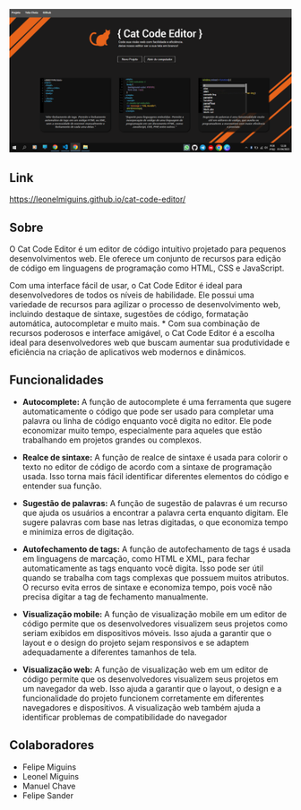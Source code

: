 ![Cat Code Editor](src/images/print.png)

## Link

https://leonelmiguins.github.io/cat-code-editor/

## Sobre

<p>O Cat Code Editor é um editor de código intuitivo projetado para pequenos desenvolvimentos web. Ele oferece um conjunto de recursos para edição de código em linguagens de programação como HTML, CSS e JavaScript.</p>
<p>Com uma interface fácil de usar, o Cat Code Editor é ideal para desenvolvedores de todos os níveis de habilidade. Ele possui uma variedade de recursos para agilizar o processo de desenvolvimento web, incluindo destaque de sintaxe, sugestões de código, formatação automática, autocompletar e muito mais.
* Com sua combinação de recursos poderosos e interface amigável, o Cat Code Editor é a escolha ideal para desenvolvedores web que buscam aumentar sua produtividade e eficiência na criação de aplicativos web modernos e dinâmicos.</p>

## Funcionalidades

* <b>Autocomplete:</b> A função de autocomplete é uma ferramenta que sugere automaticamente o código que pode ser usado para completar uma palavra ou linha de código enquanto você digita no editor. Ele pode economizar muito tempo, especialmente para aqueles que estão trabalhando em projetos grandes ou complexos.

* <b>Realce de sintaxe:</b> A função de realce de sintaxe é usada para colorir o texto no editor de código de acordo com a sintaxe de programação usada. Isso torna mais fácil identificar diferentes elementos do código e entender sua função.

* <b>Sugestão de palavras:</b> A função de sugestão de palavras é um recurso que ajuda os usuários a encontrar a palavra certa enquanto digitam. Ele sugere palavras com base nas letras digitadas, o que economiza tempo e minimiza erros de digitação.

* <b>Autofechamento de tags:</b> A função de autofechamento de tags é usada em linguagens de marcação, como HTML e XML, para fechar automaticamente as tags enquanto você digita. Isso pode ser útil quando se trabalha com tags complexas que possuem muitos atributos. O recurso evita erros de sintaxe e economiza tempo, pois você não precisa digitar a tag de fechamento manualmente.

* <b>Visualização mobile:</b> A função de visualização mobile em um editor de código permite que os desenvolvedores visualizem seus projetos como seriam exibidos em dispositivos móveis. Isso ajuda a garantir que o layout e o design do projeto sejam responsivos e se adaptem adequadamente a diferentes tamanhos de tela.

* <b>Visualização web:</b> A função de visualização web em um editor de código permite que os desenvolvedores visualizem seus projetos em um navegador da web. Isso ajuda a garantir que o layout, o design e a funcionalidade do projeto funcionem corretamente em diferentes navegadores e dispositivos. A visualização web também ajuda a identificar problemas de compatibilidade do navegador


## Colaboradores

* Felipe Miguins
* Leonel Miguins
* Manuel Chave
* Felipe Sander
